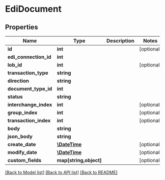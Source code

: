 # EdiDocument

## Properties
Name | Type | Description | Notes
------------ | ------------- | ------------- | -------------
**id** | **int** |  | [optional] 
**edi_connection_id** | **int** |  | 
**lob_id** | **int** |  | [optional] 
**transaction_type** | **string** |  | 
**direction** | **string** |  | 
**document_type_id** | **int** |  | 
**status** | **string** |  | 
**interchange_index** | **int** |  | [optional] 
**group_index** | **int** |  | [optional] 
**transaction_index** | **int** |  | [optional] 
**body** | **string** |  | 
**json_body** | **string** |  | 
**create_date** | [**\DateTime**](\DateTime.md) |  | [optional] 
**modify_date** | [**\DateTime**](\DateTime.md) |  | [optional] 
**custom_fields** | **map[string,object]** |  | [optional] 

[[Back to Model list]](../README.md#documentation-for-models) [[Back to API list]](../README.md#documentation-for-api-endpoints) [[Back to README]](../README.md)


